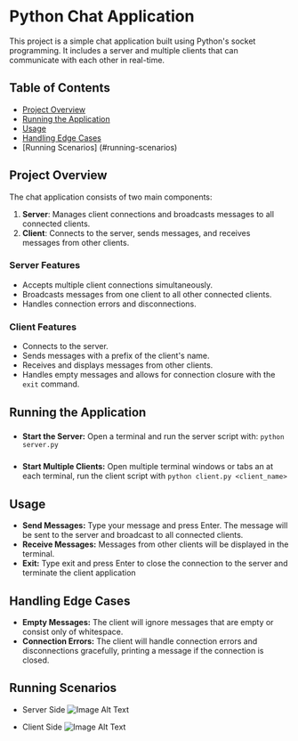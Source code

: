 # Python Chat Application

This project is a simple chat application built using Python's socket programming. It includes a server and multiple clients that can communicate with each other in real-time.

## Table of Contents
- [Project Overview](#project-overview)
- [Running the Application](#running-the-application)
- [Usage](#usage)
- [Handling Edge Cases](#handling-edge-cases)
- [Running Scenarios] (#running-scenarios)

## Project Overview

The chat application consists of two main components:
1. **Server**: Manages client connections and broadcasts messages to all connected clients.
2. **Client**: Connects to the server, sends messages, and receives messages from other clients.

### Server Features
- Accepts multiple client connections simultaneously.
- Broadcasts messages from one client to all other connected clients.
- Handles connection errors and disconnections.

### Client Features
- Connects to the server.
- Sends messages with a prefix of the client's name.
- Receives and displays messages from other clients.
- Handles empty messages and allows for connection closure with the `exit` command.


## Running the Application

###
- **Start the Server:**
	Open a terminal and run the server script with:
	`python server.py`

###
- **Start Multiple Clients:**
	Open multiple terminal windows or tabs an at each terminal, run the client script with
	`python client.py <client_name>`
	
	
## Usage

- **Send Messages:** Type your message and press Enter. The message will be sent to the server and broadcast to all connected clients.
- **Receive Messages:** Messages from other clients will be displayed in the terminal.
- **Exit:** Type exit and press Enter to close the connection to the server and terminate the client application

## Handling Edge Cases

- **Empty Messages:** The client will ignore messages that are empty or consist only of whitespace.
- **Connection Errors:** The client will handle connection errors and disconnections gracefully, printing a message if the connection is closed.

## Running Scenarios
- Server Side
![Image Alt Text](./server.png)

- Client Side
![Image Alt Text](./client.png)
